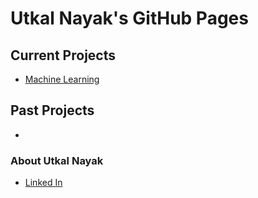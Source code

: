 # Utkal Nayak's GitHub Pages
## Current Projects
  - [Machine Learning](https://utkaln.github.io/machine-learning)

## Past Projects
  - 
  
### About Utkal Nayak
  - [Linked In](https://www.linkedin.com/in/utkalnayak/)
